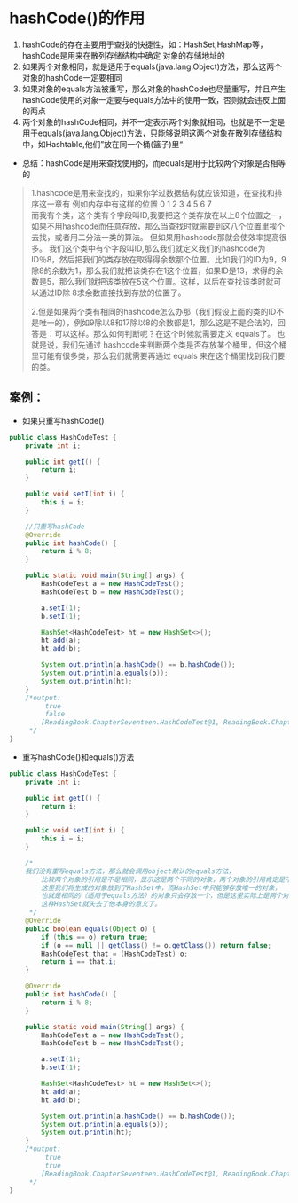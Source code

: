 # hashCode()的作用

1. hashCode的存在主要用于查找的快捷性，如：HashSet,HashMap等，hashCode是用来在散列存储结构中确定 对象的存储地址的
2. 如果两个对象相同，就是适用于equals(java.lang.Object)方法，那么这两个对象的hashCode一定要相同
3. 如果对象的equals方法被重写，那么对象的hashCode也尽量重写，并且产生hashCode使用的对象一定要与equals方法中的使用一致，否则就会违反上面的两点
4. 两个对象的hashCode相同，并不一定表示两个对象就相同，也就是不一定是用于equals(java.lang.Object)方法，只能够说明这两个对象在散列存储结构中，如Hashtable,他们”放在同一个桶(篮子)里“

* 总结：hashCode是用来查找使用的，而equals是用于比较两个对象是否相等的

> 1.hashcode是用来查找的，如果你学过数据结构就应该知道，在查找和排序这一章有
> 例如内存中有这样的位置
> 0  1  2  3  4  5  6  7  
> 而我有个类，这个类有个字段叫ID,我要把这个类存放在以上8个位置之一，如果不用hashcode而任意存放，那么当查找时就需要到这八个位置里挨个去找，或者用二分法一类的算法。
> 但如果用hashcode那就会使效率提高很多。
> 我们这个类中有个字段叫ID,那么我们就定义我们的hashcode为ID％8，然后把我们的类存放在取得得余数那个位置。比如我们的ID为9，9除8的余数为1，那么我们就把该类存在1这个位置，如果ID是13，求得的余数是5，那么我们就把该类放在5这个位置。这样，以后在查找该类时就可以通过ID除 8求余数直接找到存放的位置了。
>
> 2.但是如果两个类有相同的hashcode怎么办那（我们假设上面的类的ID不是唯一的），例如9除以8和17除以8的余数都是1，那么这是不是合法的，回答是：可以这样。那么如何判断呢？在这个时候就需要定义 equals了。
> 也就是说，我们先通过 hashcode来判断两个类是否存放某个桶里，但这个桶里可能有很多类，那么我们就需要再通过 equals 来在这个桶里找到我们要的类。

## 案例：

*  如果只重写hashCode()

```java
public class HashCodeTest {
    private int i;

    public int getI() {
        return i;
    }

    public void setI(int i) {
        this.i = i;
    }

    //只重写hashCode
    @Override
    public int hashCode() {
        return i % 8;
    }

    public static void main(String[] args) {
        HashCodeTest a = new HashCodeTest();
        HashCodeTest b = new HashCodeTest();

        a.setI(1);
        b.setI(1);

        HashSet<HashCodeTest> ht = new HashSet<>();
        ht.add(a);
        ht.add(b);

        System.out.println(a.hashCode() == b.hashCode());
        System.out.println(a.equals(b));
        System.out.println(ht);
    }
    /*output:
         true
         false
        [ReadingBook.ChapterSeventeen.HashCodeTest@1, ReadingBook.ChapterSeventeen.HashCodeTest@1]
     */
}

```

* 重写hashCode()和equals()方法

```java
public class HashCodeTest {
    private int i;

    public int getI() {
        return i;
    }

    public void setI(int i) {
        this.i = i;
    }

    /*
    我们没有重写equals方法，那么就会调用object默认的equals方法，
        比较两个对象的引用是不是相同，显示这是两个不同的对象，两个对象的引用肯定是不定的。
        这里我们将生成的对象放到了HashSet中，而HashSet中只能够存放唯一的对象，
        也就是相同的（适用于equals方法）的对象只会存放一个，但是这里实际上是两个对象a,b都被放到了HashSet中，
        这样HashSet就失去了他本身的意义了。
     */
    @Override
    public boolean equals(Object o) {
        if (this == o) return true;
        if (o == null || getClass() != o.getClass()) return false;
        HashCodeTest that = (HashCodeTest) o;
        return i == that.i;
    }

    @Override
    public int hashCode() {
        return i % 8;
    }

    public static void main(String[] args) {
        HashCodeTest a = new HashCodeTest();
        HashCodeTest b = new HashCodeTest();

        a.setI(1);
        b.setI(1);

        HashSet<HashCodeTest> ht = new HashSet<>();
        ht.add(a);
        ht.add(b);

        System.out.println(a.hashCode() == b.hashCode());
        System.out.println(a.equals(b));
        System.out.println(ht);
    }
    /*output:
         true
         true
        [ReadingBook.ChapterSeventeen.HashCodeTest@1, ReadingBook.ChapterSeventeen.HashCodeTest@1]
     */
}

```

